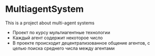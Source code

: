 # MultiagentSystem
This is a project about multi-agent systems

* Проект по курсу мультиагентные технологии
* Каждый агент содержит некоторое число
* В проекте происходит децентрализованное общение агентов, с целью поиска среднего числа между агентами
